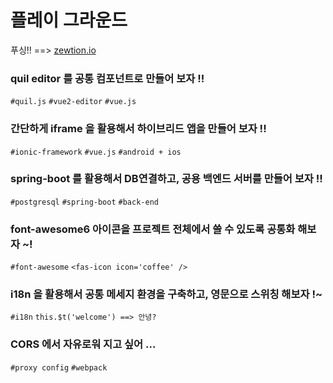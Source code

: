 # 플레이 그라운드
<span class="normal"> 푸싱!! ==> [zewtion.io](https://zewtion.github.io) </span>

### quil editor 를 공통 컴포넌트로 만들어 보자 !!  
`#quil.js` `#vue2-editor` `#vue.js`

### 간단하게 iframe 을 활용해서 하이브리드 앱을 만들어 보자 !!  
`#ionic-framework` `#vue.js` `#android + ios`

### spring-boot 를 활용해서 DB연결하고, 공용 백엔드 서버를 만들어 보자 !!  
`#postgresql` `#spring-boot` `#back-end`

### font-awesome6 아이콘을 프로젝트 전체에서 쓸 수 있도록 공통화 해보자 ~!  
`#font-awesome` `<fas-icon icon='coffee' />`

### i18n 을 활용해서 공통 메세지 환경을 구축하고, 영문으로 스위칭 해보자 !~  
`#i18n` `this.$t('welcome') ==> 안녕?`

### CORS 에서 자유로워 지고 싶어 ...  
`#proxy config` `#webpack` 

